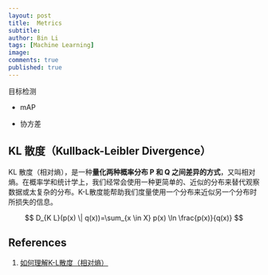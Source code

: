 ```yaml
---
layout: post
title:  Metrics
subtitle:
author: Bin Li
tags: [Machine Learning]
image: 
comments: true
published: true
---
```


目标检测
* mAP

* 协方差
## KL 散度（Kullback-Leibler Divergence）
KL 散度（相对熵），是一种**量化两种概率分布 P 和 Q 之间差异的方式**，又叫相对熵。在概率学和统计学上，我们经常会使用一种更简单的、近似的分布来替代观察数据或太复杂的分布。K-L散度能帮助我们度量使用一个分布来近似另一个分布时所损失的信息。

$$
D_{K L}(p(x) \| q(x))=\sum_{x \in X} p(x) \ln \frac{p(x)}{q(x)}
$$


## References
1. [如何理解K-L散度（相对熵）](https://www.jianshu.com/p/43318a3dc715)